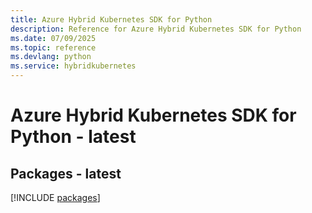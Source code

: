 ```yaml
---
title: Azure Hybrid Kubernetes SDK for Python
description: Reference for Azure Hybrid Kubernetes SDK for Python
ms.date: 07/09/2025
ms.topic: reference
ms.devlang: python
ms.service: hybridkubernetes
---
```

# Azure Hybrid Kubernetes SDK for Python - latest
## Packages - latest
[!INCLUDE [packages](hybrid-kubernetes-index.md)]